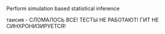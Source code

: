 Perform simulation based statistical inference

таисия - СЛОМАЛОСЬ ВСЕ! ТЕСТЫ НЕ РАБОТАЮТ! ГИТ НЕ СИНХРОНИЗИРУЕТСЯ! 
